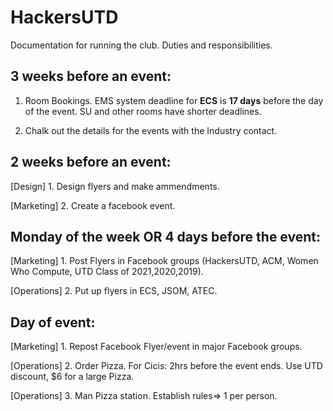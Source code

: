 # HackersUTD
Documentation for running the club. Duties and responsibilities. 

## 3 weeks before an event:

1. Room Bookings. EMS system deadline for **ECS** is **17 days** before the day of the event. SU and other rooms have shorter deadlines.

2. Chalk out the details for the events with the Industry contact.

## 2 weeks before an event:

[Design] 1. Design flyers and make ammendments.

[Marketing] 2. Create a facebook event.

## Monday of the week OR 4 days before the event:

[Marketing] 1. Post Flyers in Facebook groups (HackersUTD, ACM, Women Who Compute, UTD Class of 2021,2020,2019).

[Operations] 2. Put up flyers in ECS, JSOM, ATEC.

## Day of event:

[Marketing] 1. Repost Facebook Flyer/event in major Facebook groups.

[Operations] 2. Order Pizza. For Cicis: 2hrs before the event ends. Use UTD discount, $6 for a large Pizza.

[Operations] 3. Man Pizza station. Establish rules=> 1 per person.





